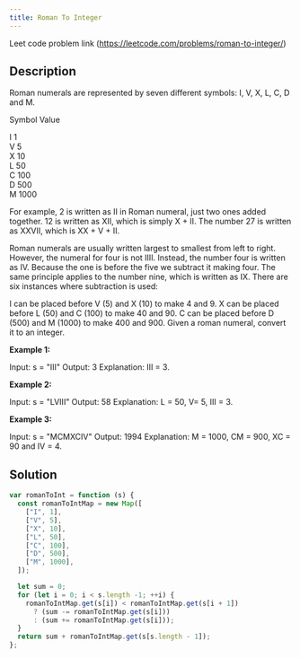 ```yaml
---
title: Roman To Integer
---
```


Leet code problem link (https://leetcode.com/problems/roman-to-integer/)

## Description

Roman numerals are represented by seven different symbols: I, V, X, L, C, D and M.

Symbol Value

I 1<br />
V 5<br />
X 10<br />
L 50<br />
C 100<br />
D 500<br />
M 1000<br />

For example, 2 is written as II in Roman numeral, just two ones added together. 12 is written as XII, which is simply X + II. The number 27 is written as XXVII, which is XX + V + II.

Roman numerals are usually written largest to smallest from left to right. However, the numeral for four is not IIII. Instead, the number four is written as IV. Because the one is before the five we subtract it making four. The same principle applies to the number nine, which is written as IX. There are six instances where subtraction is used:

I can be placed before V (5) and X (10) to make 4 and 9.
X can be placed before L (50) and C (100) to make 40 and 90.
C can be placed before D (500) and M (1000) to make 400 and 900.
Given a roman numeral, convert it to an integer.

**Example 1:**

Input: s = "III"
Output: 3
Explanation: III = 3.

**Example 2:**

Input: s = "LVIII"
Output: 58
Explanation: L = 50, V= 5, III = 3.


**Example 3:**

Input: s = "MCMXCIV"
Output: 1994
Explanation: M = 1000, CM = 900, XC = 90 and IV = 4.

## Solution

```js
var romanToInt = function (s) {
  const romanToIntMap = new Map([
    ["I", 1],
    ["V", 5],
    ["X", 10],
    ["L", 50],
    ["C", 100],
    ["D", 500],
    ["M", 1000],
  ]);

  let sum = 0;
  for (let i = 0; i < s.length -1; ++i) {
    romanToIntMap.get(s[i]) < romanToIntMap.get(s[i + 1])
      ? (sum -= romanToIntMap.get(s[i]))
      : (sum += romanToIntMap.get(s[i]));
  }
  return sum + romanToIntMap.get(s[s.length - 1]);
};
```

